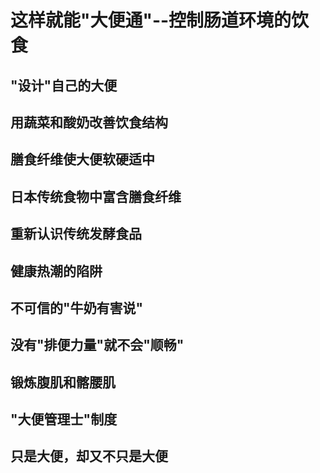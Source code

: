 # 这样就能"大便通"--控制肠道环境的饮食
## "设计"自己的大便
## 用蔬菜和酸奶改善饮食结构
## 膳食纤维使大便软硬适中
## 日本传统食物中富含膳食纤维
## 重新认识传统发酵食品
## 健康热潮的陷阱
## 不可信的"牛奶有害说"
## 没有"排便力量"就不会"顺畅"
## 锻炼腹肌和髂腰肌
## "大便管理士"制度
## 只是大便，却又不只是大便